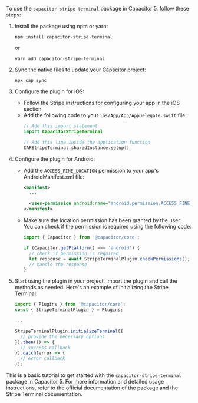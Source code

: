 To use the `capacitor-stripe-terminal` package in Capacitor 5, follow these steps:

1. Install the package using npm or yarn:
   ```
   npm install capacitor-stripe-terminal
   ```
   or
   ```
   yarn add capacitor-stripe-terminal
   ```

2. Sync the native files to update your Capacitor project:
   ```
   npx cap sync
   ```

3. Configure the plugin for iOS:
   - Follow the Stripe instructions for configuring your app in the iOS section.
   - Add the following code to your `ios/App/App/AppDelegate.swift` file:
     ```swift
     // Add this import statement
     import CapacitorStripeTerminal

     // Add this line inside the application function
     CAPStripeTerminal.sharedInstance.setup()
     ```

4. Configure the plugin for Android:
   - Add the `ACCESS_FINE_LOCATION` permission to your app's AndroidManifest.xml file:
     ```xml
     <manifest>
       ...

       <uses-permission android:name="android.permission.ACCESS_FINE_LOCATION" />
     </manifest>
     ```
   - Make sure the location permission has been granted by the user. You can check if the permission is required using the following code:
     ```javascript
     import { Capacitor } from '@capacitor/core';

     if (Capacitor.getPlatform() === 'android') {
       // check if permission is required
       let response = await StripeTerminalPlugin.checkPermissions();
       // handle the response
     }
     ```

5. Start using the plugin in your project. Import the plugin and call the methods as needed. Here's an example of initializing the Stripe Terminal:
   ```javascript
   import { Plugins } from '@capacitor/core';
   const { StripeTerminalPlugin } = Plugins;

   ...

   StripeTerminalPlugin.initializeTerminal({
     // provide the necessary options
   }).then(() => {
     // success callback
   }).catch(error => {
     // error callback
   });
   ```

This is a basic tutorial to get started with the `capacitor-stripe-terminal` package in Capacitor 5. For more information and detailed usage instructions, refer to the official documentation of the package and the Stripe Terminal documentation.